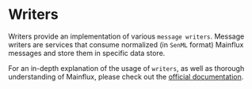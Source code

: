 # Writers

Writers provide an implementation of various `message writers`.
Message writers are services that consume normalized (in `SenML` format)
Mainflux messages and store them in specific data store.

For an in-depth explanation of the usage of `writers`, as well as thorough
understanding of Mainflux, please check out the [official documentation][doc].

[doc]: http://mainflux.readthedocs.io
